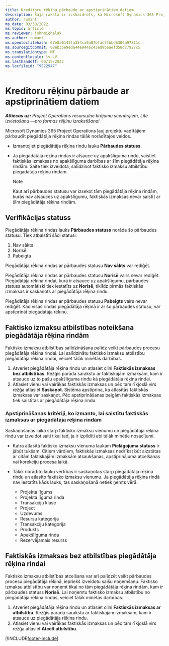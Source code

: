 ```yaml
---
title: Kreditoru rēķinu pārbaude ar apstiprinātiem datiem
description: Šajā rakstā ir izskaidrots, kā Microsoft Dynamics 365 Project Operations ļauj projektu vadītājiem pārbaudīt piegādātāju rēķinus ar faktiskajiem datiem, kas tika apstiprināti, kad darbuzņēmēji izpildīja darbu un reģistrēja laiku, kā arī ar izdevumiem un materiāliem, ko izmantoja projekta darba grupas dalībnieki.
author: rumant
ms.date: 03/30/2022
ms.topic: article
ms.reviewer: johnmichalak
ms.author: rumant
ms.openlocfilehash: 67e0a0143fa354ca9a87bfac5fbbd6306a97811c
ms.sourcegitcommit: 08eb3be9eda44e9446c43ed9b6aefd58d77927c5
ms.translationtype: MT
ms.contentlocale: lv-LV
ms.lasthandoff: 09/15/2022
ms.locfileid: "9522947"
---
```

# <a name="verification-of-vendor-invoices-with-approved-actuals"></a>Kreditoru rēķinu pārbaude ar apstiprinātiem datiem

_**Attiecas uz:** Project Operations resursu/ne krājumu scenārijiem, Lite izvietošanu —pro formas rēķinu izrakstīšanai_

Microsoft Dynamics 365 Project Operations ļauj projektu vadītājiem pārbaudīt piegādātāja rēķina rindas tālāk norādītajos veidos.

- Izmantojiet piegādātāja rēķina rindu lauku **Pārbaudes statuss**.
- Ja piegādātāja rēķina rindās ir atsauce uz apakšlīguma rindu, saistiet faktiskās izmaksas no apakšlīguma darbības ar šīm piegādātāja rēķina rindām. Saite tiek izveidota, salīdzinot faktisko izmaksu atbilstību piegādātāja rēķina rindām.

    > [!NOTE]
    > Kaut arī pārbaudes statusu var izsekot tām piegādātāja rēķina rindām, kurās nav atsauces uz apakšlīgumu, faktiskās izmaksas nevar saistīt ar šīm piegādātāja rēķina rindām.

## <a name="verification-status"></a>Verifikācijas statuss

Piegādātāja rēķina rindas lauks **Pārbaudes statuss** norāda šo pārbaudes statusu. Tiek atbalstīti šādi statusi:

1. Nav sākts
2. Norisē
3. Pabeigta

Piegādātāja rēķina rindas ar pārbaudes statusu **Nav sākts** var rediģēt.

Piegādātāja rēķina rindas ar pārbaudes statusu **Norisē** vairs nevar rediģēt. Piegādātāja rēķina rindai, kurā ir atsauce uz apakšlīgumu, pārbaudes statuss automātiski tiek iestatīts uz **Norisē**, tiklīdz pirmās faktiskās izmaksas ir saskaņots ar piegādātāja rēķina rindu.

Piegādātāja rēķina rindas ar pārbaudes statusu **Pabeigts** vairs nevar rediģēt. Kad visas rindas piegādātāja rēķinā ir ar šo pārbaudes statusu, var apstiprināt piegādātāja rēķinu.

## <a name="match-cost-actuals-to-vendor-invoice-lines"></a>Faktisko izmaksu atbilstības noteikšana piegādātāja rēķina rindām

Faktisko izmaksu atbilstības salīdzināšana palīdz veikt pārbaudes procesu piegādātāja rēķina rindai. Lai salīdzinātu faktisko izmaksu atbilstību piegādātāja rēķina rindai, veiciet tālāk minētās darbības.

1. Atveriet piegādātāja rēķina rindu un atlasiet cilni **Faktiskās izmaksas bez atbilstības**. Režģis parāda sarakstu ar faktiskajām izmaksām, kam ir atsauce uz to pašu apakšlīguma rindu kā piegādātāja rēķina rindai.
2. Atlasiet vienu vai vairākas faktiskās izmaksas un pēc tam rīkjoslā virs režģa atlasiet **Saskaņot**. Sistēma apstiprina, ka atlasītās faktiskās izmaksas var saskaņot. Pēc apstiprināšanas beigām faktiskās izmaksas tiek saistītas ar piegādātāja rēķina rindu.

### <a name="validation-criteria-that-are-used-to-link-cost-actuals-to-vendor-invoice-lines"></a>Apstiprināšanas kritēriji, ko izmanto, lai saistītu faktiskās izmaksas ar piegādātāja rēķina rindām

Saskaņošanas laikā starp faktisko izmaksu vienumu un piegādātāja rēķina rindu var izveidot saiti tikai tad, ja ir izpildīti abi tālāk minētie nosacījumi.

- Katra atlasītā faktisko izmaksu vienuma laukam **Pielāgojuma statuss** ir jābūt tukšam. Citiem vārdiem, faktiskās izmaksas nedrīkst būt aizstātas ar citām faktiskajām izmaksām atsaukšanas, apstiprinājuma atcelšanas vai korekciju procesa laikā.
- Tālāk norādīto lauku vērtības ir saskaņotas starp piegādātāja rēķina rindu un atlasīto faktisko izmaksu vienumu. Ja piegādātāja rēķina rindā nav iestatīts kāds lauks, tas saskaņošanā netiek ņemts vērā.

    - Projekta līgums
    - Projekta līguma rinda
    - Transakciju klase
    - Project
    - Uzdevums
    - Resursu kategorija
    - Transakciju kategorija
    - Produkts
    - Apakšlīguma rinda
    - Rezervējamais resurss

## <a name="unmatch-cost-actuals-from-a-vendor-invoice-line"></a>Faktiskās izmaksas bez atbilstības piegādātāja rēķina rindai

Faktisko izmaksu atbilstības atcelšana var arī palīdzēt veikt pārbaudes procesu piegādātāja rēķinā, iepriekš izveidotu saišu noņemšanu. Faktisko izmaksu atbilstību var noņemt tikai no tām piegādātāja rēķina rindām, kam ir pārbaudes statuss **Norisē**. Lai noņemtu faktisko izmaksu atbilstību no piegādātāja rēķina rindas, veiciet tālāk minētās darbības.

1. Atveriet piegādātāja rēķina rindu un atlasiet cilni **Faktiskās izmaksas ar atbilstību**. Režģis parāda sarakstu ar faktiskajām izmaksām, kam ir atsauce uz piegādātāja rēķina rindu.
2. Atlasiet vienu vai vairākas faktiskās izmaksas un pēc tam rīkjoslā virs režģa atlasiet **Atcelt atbilstību**.

[!INCLUDE[footer-include](../../includes/footer-banner.md)]
